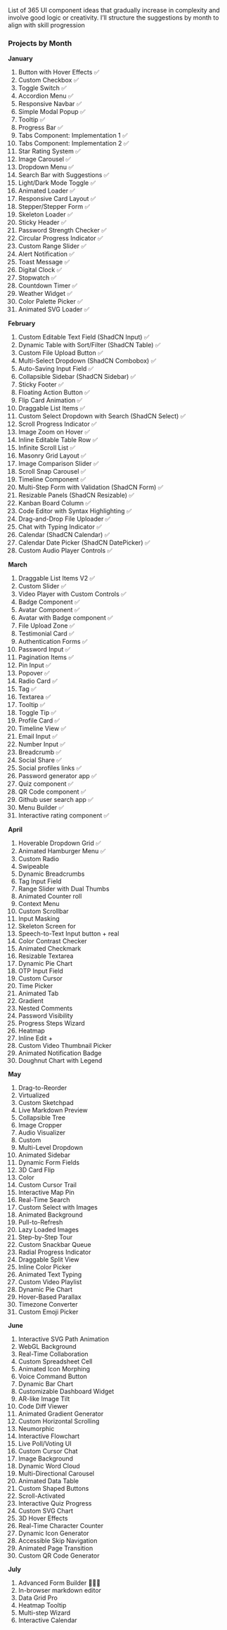 List of 365 UI component ideas that gradually increase in complexity and involve good logic or creativity. 
I’ll structure the suggestions by month to align with skill progression

### **Projects by Month**
**January**  
1. Button with Hover Effects ✅
2. Custom Checkbox ✅
3. Toggle Switch  ✅
4. Accordion Menu  ✅
5. Responsive Navbar  ✅
6. Simple Modal Popup  ✅
7. Tooltip ✅
8. Progress Bar ✅
9. Tabs Component: Implementation 1 ✅
10. Tabs Component: Implementation 2 ✅
11. Star Rating System ✅
12. Image Carousel ✅
13. Dropdown Menu ✅
14. Search Bar with Suggestions ✅
15. Light/Dark Mode Toggle ✅
16. Animated Loader ✅
17. Responsive Card Layout ✅
18. Stepper/Stepper Form ✅
19. Skeleton Loader ✅
20. Sticky Header ✅
21. Password Strength Checker ✅
22. Circular Progress Indicator ✅
23. Custom Range Slider ✅
24. Alert Notification ✅
25. Toast Message ✅
26. Digital Clock ✅
27. Stopwatch ✅
28. Countdown Timer ✅
29. Weather Widget ✅
30. Color Palette Picker ✅
31. Animated SVG Loader ✅

**February**  
1. Custom Editable Text Field (ShadCN Input) ✅
2. Dynamic Table with Sort/Filter (ShadCN Table) ✅
3. Custom File Upload Button ✅
4. Multi-Select Dropdown (ShadCN Combobox) ✅
5. Auto-Saving Input Field ✅
6. Collapsible Sidebar (ShadCN Sidebar) ✅
7. Sticky Footer ✅
8. Floating Action Button ✅
9. Flip Card Animation ✅
10. Draggable List Items ✅
11. Custom Select Dropdown with Search (ShadCN Select) ✅
12. Scroll Progress Indicator ✅
13. Image Zoom on Hover ✅
14. Inline Editable Table Row ✅
15. Infinite Scroll List ✅
16. Masonry Grid Layout ✅ 
17. Image Comparison Slider ✅ 
18. Scroll Snap Carousel ✅
19. Timeline Component ✅  
20. Multi-Step Form with Validation (ShadCN Form) ✅  
21. Resizable Panels (ShadCN Resizable) ✅  
22. Kanban Board Column ✅
23. Code Editor with Syntax Highlighting ✅ 
24. Drag-and-Drop File Uploader ✅ 
25. Chat with Typing Indicator ✅   
26. Calendar (ShadCN Calendar) ✅
27. Calendar Date Picker (ShadCN DatePicker) ✅  
28. Custom Audio Player Controls ✅

**March**

1. Draggable List Items V2 ✅ 
2. Custom Slider ✅
3. Video Player with Custom Controls ✅ 
4. Badge Component ✅  
5. Avatar Component ✅
6. Avatar with Badge component ✅
7. File Upload Zone ✅
8. Testimonial Card ✅ 
9. Authentication Forms ✅  
10. Password Input ✅  
11. Pagination Items ✅
12. Pin Input ✅
13. Popover ✅ 
14. Radio Card ✅ 
15. Tag ✅  
16. Textarea ✅ 
17. Tooltip ✅  
18. Toggle Tip ✅    
19. Profile Card ✅ 
20. Timeline View ✅ 
21. Email Input ✅ 
22. Number Input ✅
23. Breadcrumb ✅
24. Social Share ✅  
25. Social profiles links ✅
26. Password generator app ✅  
27. Quiz component ✅ 
28. QR Code component ✅
29. Github user search app ✅  
30. Menu Builder ✅
31. Interactive rating component ✅  

**April**  
1. Hoverable Dropdown Grid ✅  
2. Animated Hamburger Menu ✅   
3. Custom Radio  
4. Swipeable  
5. Dynamic Breadcrumbs 
6. Tag Input Field   
7. Range Slider with Dual Thumbs   
8. Animated Counter  roll  
9. Context Menu   
10. Custom Scrollbar   
11. Input Masking   
12. Skeleton Screen for  
13. Speech-to-Text Input  button + real  
14. Color Contrast Checker   
15. Animated Checkmark   
16. Resizable Textarea   
17. Dynamic Pie Chart   
18. OTP Input Field   
19. Custom Cursor   
20. Time Picker   
21. Animated Tab  
22. Gradient  
23. Nested Comments  
24. Password Visibility  
25. Progress Steps Wizard   
26. Heatmap  
27. Inline Edit +   
28. Custom Video Thumbnail Picker  
29. Animated Notification Badge   
30. Doughnut Chart with Legend  

**May**  
1. Drag-to-Reorder  
2. Virtualized  
3. Custom Sketchpad   
4. Live Markdown Preview   
5. Collapsible Tree  
6. Image Cropper    
7. Audio Visualizer   
8. Custom  
9. Multi-Level Dropdown   
10. Animated Sidebar   
11. Dynamic Form Fields   
12. 3D Card Flip   
13. Color  
14. Custom Cursor Trail   
15. Interactive Map Pin   
16. Real-Time Search   
17. Custom Select with Images   
18. Animated Background  
19. Pull-to-Refresh   
20. Lazy Loaded Images   
21. Step-by-Step Tour   
22. Custom Snackbar Queue   
23. Radial Progress Indicator   
24. Draggable Split View   
25. Inline Color Picker   
26. Animated Text Typing   
27. Custom Video Playlist   
28. Dynamic Pie Chart   
29. Hover-Based Parallax   
30. Timezone Converter   
31. Custom Emoji Picker   

**June**  
1. Interactive SVG Path Animation  
2. WebGL Background   
3. Real-Time Collaboration   
4. Custom Spreadsheet Cell   
5. Animated Icon Morphing   
6. Voice Command Button   
7. Dynamic Bar Chart   
8. Customizable Dashboard Widget  
9. AR-like Image Tilt 
10. Code Diff Viewer   
11. Animated Gradient Generator   
12. Custom Horizontal Scrolling   
13. Neumorphic   
14. Interactive Flowchart   
15. Live Poll/Voting UI  
16. Custom Cursor Chat   
17. Image Background   
18. Dynamic Word Cloud   
19. Multi-Directional Carousel   
20. Animated Data Table 
21. Custom Shaped Buttons 
22. Scroll-Activated   
23. Interactive Quiz Progress   
24. Custom SVG Chart 
25. 3D Hover Effects   
26. Real-Time Character Counter  
27. Dynamic Icon Generator  
28. Accessible Skip Navigation   
29. Animated Page Transition 
30. Custom QR Code Generator   

**July**
1. Advanced Form Builder 👨🏻‍💻  
2. In-browser markdown editor  
3. Data Grid Pro  
4. Heatmap Tooltip
5. Multi-step Wizard 
6. Interactive Calendar
